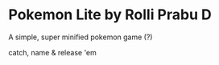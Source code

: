 # Pokemon Lite by Rolli Prabu D

A simple, super minified pokemon game (?)

catch, name & release 'em